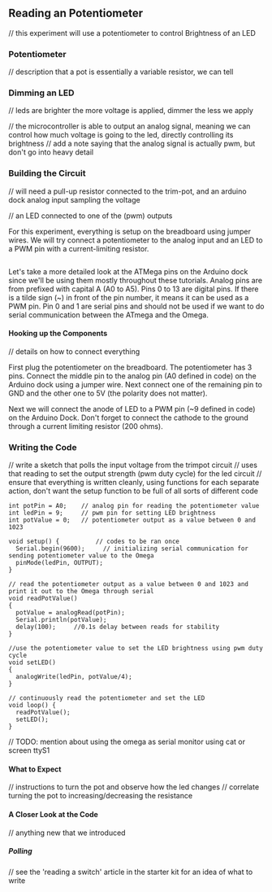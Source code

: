 
## Reading an Potentiometer

// this experiment will use a potentiometer to control Brightness of an LED


### Potentiometer

// description that a pot is essentially a variable resistor, we can tell

### Dimming an LED

// leds are brighter the more voltage is applied, dimmer the less we apply

// the microcontroller is able to output an analog signal, meaning we can control how much voltage is going to the led, directly controlling its brightness
// add a note saying that the analog signal is actually pwm, but don't go into heavy detail

### Building the Circuit

// will need a pull-up resistor connected to the trim-pot, and an arduino dock analog input sampling the voltage

// an LED connected to one of the (pwm) outputs

For this experiment, everything is setup on the breadboard using jumper wires. We will try connect a potentiometer to the analog input and an LED to a PWM pin with a current-limiting resistor. 

<!-- PWM Signals -->
```{r child = '../../shared/pwm.md'}
```

Let's take a more detailed look at the ATMega pins on the Arduino dock since we'll be using them mostly throughout these tutorials. Analog pins are from prefixed with capital A (A0 to A5). Pins 0 to 13 are digital pins. If there is a tilde sign (~) in front of the pin number, it means it can be used as a PWM pin. Pin 0 and 1 are serial pins and should not be used if we want to do serial communication between the ATmega and the Omega. 

#### Hooking up the Components

// details on how to connect everything

First plug the potentiometer on the breadboard. The potentiometer has 3 pins. Connect the middle pin to the analog pin (A0 defined in code) on the Arduino dock using a jumper wire. Next connect one of the remaining pin to GND and the other one to 5V (the polarity does not matter). 

Next we will connect the anode of LED to a PWM pin (~9 defined in code) on the Arduino Dock. Don't forget to connect the cathode to the ground through a current limiting resistor (200 ohms).

### Writing the Code

// write a sketch that polls the input voltage from the trimpot circuit
// uses that reading to set the output strength (pwm duty cycle) for the led circuit
// ensure that everything is written cleanly, using functions for each separate action, don't want the setup function to be full of all sorts of different code

``` arduino
int potPin = A0;    // analog pin for reading the potentiometer value
int ledPin = 9;     // pwm pin for setting LED brightness
int potValue = 0;   // potentiometer output as a value between 0 and 1023

void setup() {			// codes to be ran once
  Serial.begin(9600);     // initializing serial communication for sending potentiometer value to the Omega
  pinMode(ledPin, OUTPUT);
}

// read the potentiometer output as a value between 0 and 1023 and print it out to the Omega through serial
void readPotValue()
{
  potValue = analogRead(potPin);
  Serial.println(potValue);
  delay(100);     //0.1s delay between reads for stability
}

//use the potentiometer value to set the LED brightness using pwm duty cycle
void setLED()
{
  analogWrite(ledPin, potValue/4);
}
  
// continuously read the potentiometer and set the LED  
void loop() {
  readPotValue();
  setLED();
}

```

// TODO: mention about using the omega as serial monitor using cat or screen ttyS1

#### What to Expect

// instructions to turn the pot and observe how the led changes
// correlate turning the pot to increasing/decreasing the resistance

#### A Closer Look at the Code
// anything new that we introduced

##### Polling
// see the 'reading a switch' article in the starter kit for an idea of what to write
